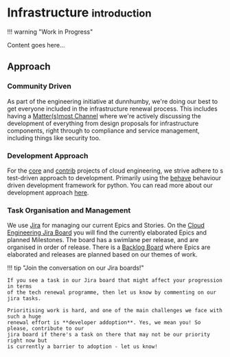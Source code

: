 # Infrastructure <small>introduction</small>

!!! warning "Work in Progress"

Content goes here...

## Approach

### Community Driven
 
As part of the engineering initiative at dunnhumby, we're doing our best to get everyone included in the 
infrastructure renewal process. This includes having a 
[Matter(s)most Channel](https://mattermost.dunnhumby.com/default/channels/cloud-engineers) where we're actively 
discussing the development of everything from design proposals for infrastructure components, right through to 
compliance and service management, including things like security too. 


### Development Approach

For the [core][1] and [contrib][2] projects of cloud engineering, we strive adhere to s test-driven approach to 
development. Primarily using the [behave][3] behaviour driven development framework for python. You can read more
about our development approach [here](some-page.md).

### Task Organisation and Management

We use [Jira][4] for managing our current Epics and Stories. On the 
[Cloud Engineering Jira Board](https://jira.dunnhumby.co.uk/ceng) you will find the currently elaborated Epics and 
planned Milestones. The board has a swimlane per release, and are organised in order of release. There is a
[Backlog Board](https://jira.dunnhumby.co.uk/) where Epics are elaborated and releases are planned based on our themes 
of work.

!!! tip "Join the conversation on our Jira boards!"

    If you see a task in our Jira board that might affect your progression in terms
    of the tech renewal programme, then let us know by commenting on our jira tasks.

    Prioritising work is hard, and one of the main challenges we face with such a huge
    renewal effort is **developer addoption**. Yes, we mean you! So please, contribute to our
    jira board if there's a task on there that may not be our priority right now but 
    is currently a barrier to adoption - let us know!

[1]: https://dhgitlab.dunnhumby.co.uk/cloud-engineering/core
[2]: https://dhgitlab.dunnhumby.co.uk/cloud-engineering/core 
[3]: http://pythonhosted.org/behave/
[4]: http://jira.dunnhumby.co.uk

